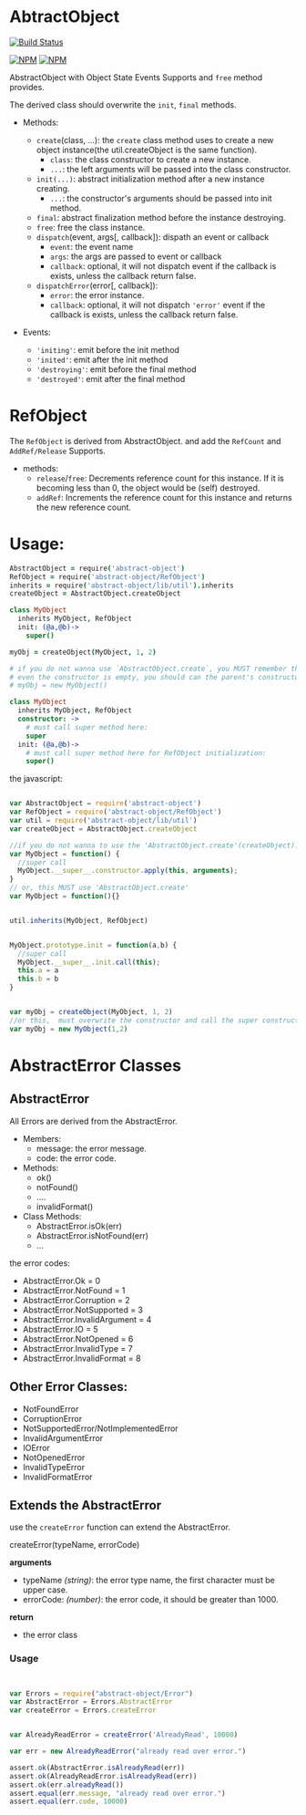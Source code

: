 # AbtractObject

[![Build Status](https://secure.travis-ci.org/snowyu/abstract-object.png?branch=master)](http://travis-ci.org/snowyu/abstract-object)

[![NPM](https://nodei.co/npm/abstract-object.png?stars&downloads&downloadRank)](https://nodei.co/npm/abstract-object/) [![NPM](https://nodei.co/npm-dl/abstract-object.png?months=6&height=3)](https://nodei.co/npm/abstract-object/)

AbstractObject with Object State Events Supports and `free` method provides.

The derived class should overwrite the `init`, `final` methods.

* Methods:
  * `create`(class, ...): the `create` class method uses to create a new object instance(the util.createObject is the same function).
    * `class`: the class constructor to create a new instance.
    * `...`: the left arguments will be passed into the class constructor.
  * `init(...)`: abstract initialization method after a new instance creating.
    * `...`: the constructor's arguments should be passed into init method.
  * `final`: abstract finalization method before the instance destroying.
  * `free`: free the class instance.
  * `dispatch`(event, args[, callback]): dispath an event or callback
    * `event`: the event name
    * `args`: the args are passed to event or callback
    * `callback`: optional, it will not dispatch event if the callback is exists, unless the callback return false.
  * `dispatchError`(error[, callback]):
    * `error`: the error instance.
    * `callback`: optional, it will not dispatch `'error'` event if the callback is exists, unless the callback return false.

* Events:
  * `'initing'`: emit before the init method
  * `'inited'`: emit after the init method
  * `'destroying'`: emit before the final method
  * `'destroyed'`: emit after the final method


# RefObject

The `RefObject` is derived from AbstractObject. and add the `RefCount` and `AddRef/Release` Supports.

* methods:
  * `release`/`free`: Decrements reference count for this instance. 
    If it is becoming less than 0, the object would be (self) destroyed. 
  * `addRef`: Increments the reference count for this instance
    and returns the new reference count.


# Usage:

```coffee
AbstractObject = require('abstract-object')
RefObject = require('abstract-object/RefObject')
inherits = require('abstract-object/lib/util').inherits
createObject = AbstractObject.createObject

class MyObject
  inherits MyObject, RefObject
  init: (@a,@b)->
    super()

myObj = createObject(MyObject, 1, 2)

# if you do not wanna use `AbstractObject.create`, you MUST remember this:
# even the constructor is empty, you should can the parent's constructor manually.
# myObj = new MyObject()

class MyObject
  inherits MyObject, RefObject
  constructor: ->
    # must call super method here:
    super
  init: (@a,@b)->
    # must call super method here for RefObject initialization:
    super()

```

the javascript:

```js

var AbstractObject = require('abstract-object')
var RefObject = require('abstract-object/RefObject')
var util = require('abstract-object/lib/util')
var createObject = AbstractObject.createObject

//if you do not wanna to use the 'AbstractObject.create'(createObject):
var MyObject = function() {
  //super call
  MyObject.__super__.constructor.apply(this, arguments);
}
// or, this MUST use 'AbstractObject.create'
var MyObject = function(){}


util.inherits(MyObject, RefObject)


MyObject.prototype.init = function(a,b) {
  //super call
  MyObject.__super__.init.call(this);
  this.a = a
  this.b = b
}


var myObj = createObject(MyObject, 1, 2)
//or this,  must overwrite the constructor and call the super constructor.
var myObj = new MyObject(1,2)
```

# AbstractError Classes

## AbstractError

All Errors are derived from the AbstractError.

* Members:
  * message: the error message.
  * code: the error code.
* Methods:
  * ok()
  * notFound()
  * ....
  * invalidFormat()
* Class Methods:
  * AbstractError.isOk(err)
  * AbstractError.isNotFound(err)
  * ...

the error codes:

* AbstractError.Ok              = 0
* AbstractError.NotFound        = 1
* AbstractError.Corruption      = 2
* AbstractError.NotSupported    = 3
* AbstractError.InvalidArgument = 4
* AbstractError.IO              = 5
* AbstractError.NotOpened       = 6
* AbstractError.InvalidType     = 7
* AbstractError.InvalidFormat   = 8


## Other Error Classes:

* NotFoundError
* CorruptionError
* NotSupportedError/NotImplementedError
* InvalidArgumentError
* IOError
* NotOpenedError
* InvalidTypeError
* InvalidFormatError


## Extends the AbstractError

use the `createError` function can extend the AbstractError.

createError(typeName, errorCode)

__arguments__

* typeName *(string)*: the error type name, the first character must be upper case.
* errorCode: *(number)*: the error code, it should be greater than 1000.

__return__

* the error class


### Usage

```js


var Errors = require("abstract-object/Error")
var AbstractError = Errors.AbstractError
var createError = Errors.createError


var AlreadyReadError = createError('AlreadyRead', 10000)

var err = new AlreadyReadError("already read over error.")

assert.ok(AbstractError.isAlreadyRead(err))
assert.ok(AlreadyReadError.isAlreadyRead(err))
assert.ok(err.alreadyRead())
assert.equal(err.message, "already read over error.")
assert.equal(err.code, 10000)

```



